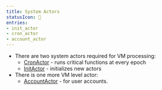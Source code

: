 ```yaml
---
title: System Actors
statusIcon: 🔁
entries:
- init_actor
- cron_actor
- account_actor
---
```


- There are two system actors required for VM processing:
  - [CronActor](#CronActor) - runs critical functions at every epoch
  - [InitActor](#InitActor) - initializes new actors
- There is one more VM level actor:
  - [AccountActor](#AccountActor) - for user accounts.
